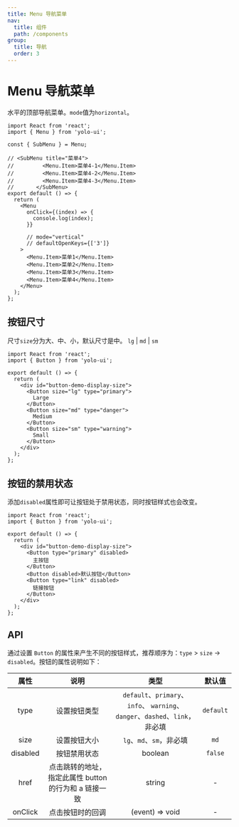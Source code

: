 ```yaml
---
title: Menu 导航菜单
nav:
  title: 组件
  path: /components
group:
  title: 导航
  order: 3
---
```


# Menu 导航菜单

水平的顶部导航菜单。`mode`值为`horizontal`。

```tsx
import React from 'react';
import { Menu } from 'yolo-ui';

const { SubMenu } = Menu;

// <SubMenu title="菜单4">
//         <Menu.Item>菜单4-1</Menu.Item>
//         <Menu.Item>菜单4-2</Menu.Item>
//         <Menu.Item>菜单4-3</Menu.Item>
//       </SubMenu>
export default () => {
  return (
    <Menu
      onClick={(index) => {
        console.log(index);
      }}

      // mode="vertical"
      // defaultOpenKeys={['3']}
    >
      <Menu.Item>菜单1</Menu.Item>
      <Menu.Item>菜单2</Menu.Item>
      <Menu.Item>菜单3</Menu.Item>
      <Menu.Item>菜单4</Menu.Item>
    </Menu>
  );
};
```

## 按钮尺寸

尺寸`size`分为大、中、小，默认尺寸是中。 `lg` | `md` | `sm`

```tsx
import React from 'react';
import { Button } from 'yolo-ui';

export default () => {
  return (
    <div id="button-demo-display-size">
      <Button size="lg" type="primary">
        Large
      </Button>
      <Button size="md" type="danger">
        Medium
      </Button>
      <Button size="sm" type="warning">
        Small
      </Button>
    </div>
  );
};
```

## 按钮的禁用状态

添加`disabled`属性即可让按钮处于禁用状态，同时按钮样式也会改变。

```tsx
import React from 'react';
import { Button } from 'yolo-ui';

export default () => {
  return (
    <div id="button-demo-display-size">
      <Button type="primary" disabled>
        主按钮
      </Button>
      <Button disabled>默认按钮</Button>
      <Button type="link" disabled>
        链接按钮
      </Button>
    </div>
  );
};
```

## API

通过设置 `Button` 的属性来产生不同的按钮样式，推荐顺序为：`type` > `size` -> `disabled`。按钮的属性说明如下：

| 属性 | 说明 | 类型 | 默认值 |
| :-: | :-: | :-: | :-: |
| type | 设置按钮类型 | `default`、`primary`、`info`、 `warning`、`danger`、`dashed`、`link`，非必填 | `default` |
| size | 设置按钮大小 | `lg`、`md`、`sm`，非必填 | `md` |
| disabled | 按钮禁用状态 | boolean | `false` |
| href | 点击跳转的地址，指定此属性 button 的行为和 a 链接一致 | string | - |
| onClick | 点击按钮时的回调 | (event) => void | - |
